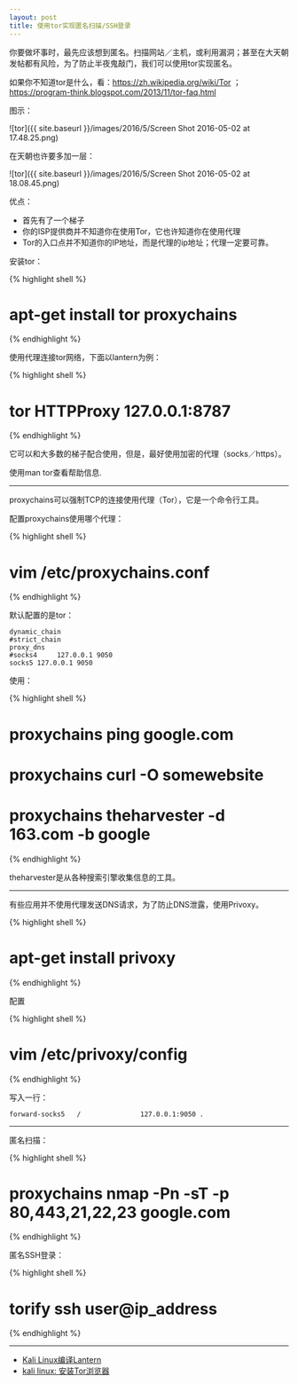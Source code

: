 ```yaml
---
layout: post
title: 使用tor实现匿名扫描/SSH登录
---
```


你要做坏事时，最先应该想到匿名。扫描网站／主机，或利用漏洞；甚至在大天朝发帖都有风险，为了防止半夜鬼敲门，我们可以使用tor实现匿名。

如果你不知道tor是什么，看：https://zh.wikipedia.org/wiki/Tor ； https://program-think.blogspot.com/2013/11/tor-faq.html

图示：

![tor]({{ site.baseurl }}/images/2016/5/Screen Shot 2016-05-02 at 17.48.25.png)

在天朝也许要多加一层：

![tor]({{ site.baseurl }}/images/2016/5/Screen Shot 2016-05-02 at 18.08.45.png)

优点：

* 首先有了一个梯子
* 你的ISP提供商并不知道你在使用Tor，它也许知道你在使用代理
* Tor的入口点并不知道你的IP地址，而是代理的ip地址；代理一定要可靠。

安装tor：

{% highlight shell %}
# apt-get install tor proxychains
{% endhighlight %}

使用代理连接tor网络，下面以lantern为例：

{% highlight shell %}
# tor HTTPProxy 127.0.0.1:8787
{% endhighlight %}

它可以和大多数的梯子配合使用，但是，最好使用加密的代理（socks／https）。

使用man tor查看帮助信息.

******

proxychains可以强制TCP的连接使用代理（Tor），它是一个命令行工具。

配置proxychains使用哪个代理：

{% highlight shell %}
# vim /etc/proxychains.conf
{% endhighlight %}

默认配置的是tor：

```
dynamic_chain
#strict_chain
proxy_dns
#socks4     127.0.0.1 9050
socks5 127.0.0.1 9050
```

使用：

{% highlight shell %}
# proxychains ping google.com
# proxychains curl -O somewebsite

# proxychains theharvester -d 163.com -b google
{% endhighlight %}

theharvester是从各种搜索引擎收集信息的工具。

*****

有些应用并不使用代理发送DNS请求，为了防止DNS泄露，使用Privoxy。

{% highlight shell %}
# apt-get install privoxy
{% endhighlight %}

配置

{% highlight shell %}
# vim /etc/privoxy/config
{% endhighlight %}

写入一行：

```
forward-socks5   /               127.0.0.1:9050 .
```

****

匿名扫描：

{% highlight shell %}
# proxychains nmap -Pn -sT -p 80,443,21,22,23 google.com
{% endhighlight %}

匿名SSH登录：

{% highlight shell %}
# torify ssh user@ip_address
{% endhighlight %}

****

* [Kali Linux编译Lantern](http://blog.topspeedsnail.com/archives/4236)
* [kali linux: 安装Tor浏览器](http://blog.topspeedsnail.com/archives/4577)